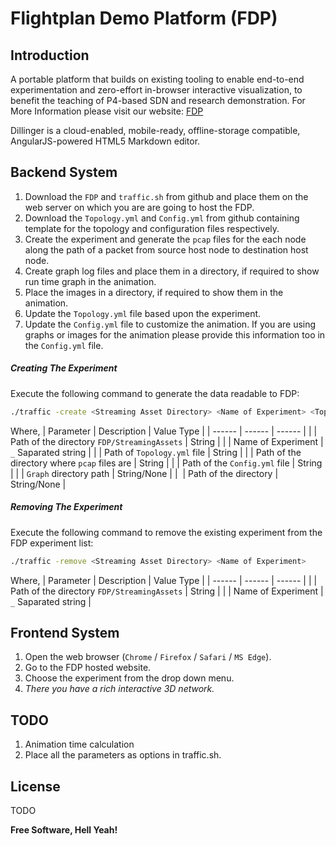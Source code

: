 # Flightplan Demo Platform (FDP)
## Introduction
A portable platform that builds on existing tooling to enable end-to-end experimentation and zero-effort in-browser interactive visualization, to benefit the teaching of P4-based SDN and research demonstration.
For More Information please visit our website: [FDP](https://flightplan.cis.upenn.edu/)


Dillinger is a cloud-enabled, mobile-ready, offline-storage compatible,
AngularJS-powered HTML5 Markdown editor.

## Backend System
1. Download the `FDP` and `traffic.sh` from github and place them on the web server on which you are are going to host the FDP.
2. Download the `Topology.yml` and `Config.yml` from github containing template for the topology and configuration files respectively.
3. Create the experiment and generate the `pcap` files for the each node along the path of a packet from source host node to destination host node.
4. Create graph log files and place them in a directory, if required to show run time graph in the animation.
5. Place the images in a directory, if required to show them in the animation.
6. Update the `Topology.yml` file based upon the experiment.
7. Update the `Config.yml` file to customize the animation. If you are using graphs or images for the animation please provide this information too in the `Config.yml` file.

##### _Creating The Experiment_
Execute the following command to generate the data readable to FDP:
```sh
./traffic -create <Streaming Asset Directory> <Name of Experiment> <Topology File> <pcap directory> <Configuration File> <Graph Directory> <Image Directory>
```
Where,
| Parameter | Description | Value Type |
| ------ | ------ | ------ |
| <Streaming Asset Directory> | Path of the directory `FDP/StreamingAssets` | String |
| <Name of Experiment> | Name of Experiment | `_` Saparated string  |
| <Topology File> | Path of `Topology.yml` file | String |
| <pcap directory> | Path of the directory where `pcap` files are | String |
| <Configuration File> | Path of the `Config.yml` file | String |
| <Graph Directory> | `Graph` directory path  | String/None |
| <Image Directory> | Path of the directory | String/None |

##### _Removing The Experiment_
Execute the following command to remove the existing experiment from the FDP experiment list:
```sh
./traffic -remove <Streaming Asset Directory> <Name of Experiment>
```
Where,
| Parameter | Description | Value Type |
| ------ | ------ | ------ |
| <Streaming Asset Directory> | Path of the directory `FDP/StreamingAssets` | String |
| <Name of Experiment> | Name of Experiment | `_` Saparated string  |

## Frontend System
1. Open the web browser (`Chrome` / `Firefox` / `Safari` / `MS Edge`).
2. Go to the FDP hosted website.
3. Choose the experiment from the drop down menu.
4. _There you have a rich interactive 3D network._

## TODO
1. Animation time calculation
2. Place all the parameters as options in traffic.sh.

## License

TODO

**Free Software, Hell Yeah!**